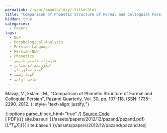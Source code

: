 ```yaml
---
permalink: /:year/:month/:day/:title.html
title: "Comparison of Phonetic Structure of Formal and Colloquial Persian"
hidden: true
categories:
  - Papers
tags:
  - NLP
  - Morphological-Analysis
  - Persian-Language
  - Persian-NLP
  - Phonetics
  - فارسدات تلفنی فارسی
  - الگوریتم لونشتاین
  - گونهٔ محاوره‌ای
  - گونهٔ رسمی
  - ساخت آوایی
---
```


Mavaji, V., Eslami, M., "Comparison of Phonetic Structure of Formal and Colloquial Persian", Pazand Quarterly, Vol. 30, pp. 107-118, ISSN: 1735-2290, 2012.
{: style="text-align: justify;"}

{::options parse_block_html="true" /}
[<i class="fab fa-github-square"></i> Source Code]()
<br>
[<i class="fas fa-file-pdf" aria-hidden="true"></i> PDF]({{ site.baseurl }}/assets/papers/2012/12/pazand/pazand.pdf)
<br>
[<span class="latex">L<sup>a</sup>T<sub>e</sub>X</span>]({{ site.baseurl }}/assets/papers/2012/12/pazand/pazand.tex)

<object data="{{ site.baseurl }}/assets/papers/2012/12/pazand/pazand.pdf" width="1000" height="1500" type='application/pdf' border="0" />